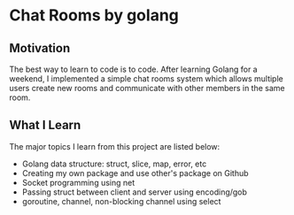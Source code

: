 # Chat Rooms by golang

## Motivation
The best way to learn to code is to code. After learning Golang for a weekend, I implemented a simple chat rooms system which allows multiple users create new rooms and communicate with other members in the same room.

## What I Learn
The major topics I learn from this project are listed below:
- Golang data structure: struct, slice, map, error, etc
- Creating my own package and use other's package on Github
- Socket programming using net
- Passing struct between client and server using encoding/gob
- goroutine, channel, non-blocking channel using select
